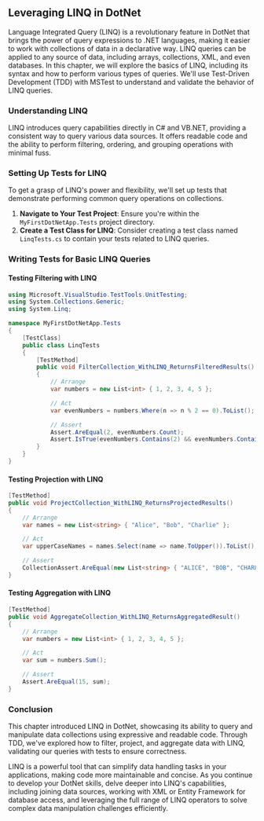 ## Leveraging LINQ in DotNet

Language Integrated Query (LINQ) is a revolutionary feature in DotNet that brings the power of query expressions to .NET languages, making it easier to work with collections of data in a declarative way. LINQ queries can be applied to any source of data, including arrays, collections, XML, and even databases. In this chapter, we will explore the basics of LINQ, including its syntax and how to perform various types of queries. We'll use Test-Driven Development (TDD) with MSTest to understand and validate the behavior of LINQ queries.

### Understanding LINQ

LINQ introduces query capabilities directly in C# and VB.NET, providing a consistent way to query various data sources. It offers readable code and the ability to perform filtering, ordering, and grouping operations with minimal fuss.

### Setting Up Tests for LINQ

To get a grasp of LINQ's power and flexibility, we'll set up tests that demonstrate performing common query operations on collections.

1. **Navigate to Your Test Project**: Ensure you're within the `MyFirstDotNetApp.Tests` project directory.
2. **Create a Test Class for LINQ**: Consider creating a test class named `LinqTests.cs` to contain your tests related to LINQ queries.

### Writing Tests for Basic LINQ Queries

#### Testing Filtering with LINQ

```csharp
using Microsoft.VisualStudio.TestTools.UnitTesting;
using System.Collections.Generic;
using System.Linq;

namespace MyFirstDotNetApp.Tests
{
    [TestClass]
    public class LinqTests
    {
        [TestMethod]
        public void FilterCollection_WithLINQ_ReturnsFilteredResults()
        {
            // Arrange
            var numbers = new List<int> { 1, 2, 3, 4, 5 };

            // Act
            var evenNumbers = numbers.Where(n => n % 2 == 0).ToList();

            // Assert
            Assert.AreEqual(2, evenNumbers.Count);
            Assert.IsTrue(evenNumbers.Contains(2) && evenNumbers.Contains(4));
        }
    }
}
```

#### Testing Projection with LINQ

```csharp
[TestMethod]
public void ProjectCollection_WithLINQ_ReturnsProjectedResults()
{
    // Arrange
    var names = new List<string> { "Alice", "Bob", "Charlie" };

    // Act
    var upperCaseNames = names.Select(name => name.ToUpper()).ToList();

    // Assert
    CollectionAssert.AreEqual(new List<string> { "ALICE", "BOB", "CHARLIE" }, upperCaseNames);
}
```

#### Testing Aggregation with LINQ

```csharp
[TestMethod]
public void AggregateCollection_WithLINQ_ReturnsAggregatedResult()
{
    // Arrange
    var numbers = new List<int> { 1, 2, 3, 4, 5 };

    // Act
    var sum = numbers.Sum();

    // Assert
    Assert.AreEqual(15, sum);
}
```

### Conclusion

This chapter introduced LINQ in DotNet, showcasing its ability to query and manipulate data collections using expressive and readable code. Through TDD, we've explored how to filter, project, and aggregate data with LINQ, validating our queries with tests to ensure correctness.

LINQ is a powerful tool that can simplify data handling tasks in your applications, making code more maintainable and concise. As you continue to develop your DotNet skills, delve deeper into LINQ's capabilities, including joining data sources, working with XML or Entity Framework for database access, and leveraging the full range of LINQ operators to solve complex data manipulation challenges efficiently.
